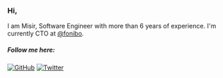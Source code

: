### Hi,

I am Misir, Software Engineer with more than 6 years of experience. I'm currently CTO at [@fonibo](https://fonibo.com/en).

##### Follow me here:

[![GitHub](https://img.shields.io/github/followers/themisir?style=social)](https://github.com/themisir)
[![Twitter](https://img.shields.io/twitter/follow/themisir?style=social)](https://twitter.com/themisir)
